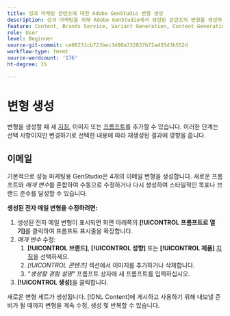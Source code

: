 ```yaml
---
title: 성과 마케팅 콘텐츠에 대한 Adobe GenStudio 변형 생성
description: 성과 마케팅을 위해 Adobe GenStudio에서 생성된 콘텐츠의 변형을 생성하는 방법을 알아봅니다.
feature: Content, Brands Service, Variant Generation, Content Generation
role: User
level: Beginner
source-git-commit: ce08231cb723bec3d80a732837b72a435d3b552d
workflow-type: tm+mt
source-wordcount: '176'
ht-degree: 1%

---
```



# 변형 생성

변형을 생성할 때 새 [지침](/help/user-guide/guidelines/overview.md), 이미지 또는 [프롬프트](/help/user-guide/effective-prompts.md)를 추가할 수 있습니다. 이러한 단계는 선택 사항이지만 변경하기로 선택한 내용에 따라 재생성된 결과에 영향을 줍니다.

## 이메일

기본적으로 성능 마케팅용 GenStudio은 4개의 이메일 변형을 생성합니다. 새로운 프롬프트와 _매개 변수_&#x200B;를 혼합하여 수동으로 수정하거나 다시 생성하여 스타일적인 목표나 브랜드 준수를 달성할 수 있습니다.

**생성된 전자 메일 변형을 수정하려면:**

1. 생성된 전자 메일 변형이 표시되면 화면 아래쪽의 **[!UICONTROL 프롬프트로 열기]**&#x200B;를 클릭하여 프롬프트 표시줄을 확장합니다.
1. _매개 변수_ 수정:
   1. **[!UICONTROL 브랜드]**, **[!UICONTROL 성향]** 또는 **[!UICONTROL 제품]** [지침](/help/user-guide/guidelines/overview.md)을 선택하세요.
   1. _[!UICONTROL 콘텐츠]_ 섹션에서 이미지를 추가하거나 삭제합니다.
   1. _&quot;생성할 경험 설명&quot;_ 프롬프트 상자에 새 프롬프트를 입력하십시오.
1. **[!UICONTROL 생성]**&#x200B;을 클릭합니다.

새로운 변형 세트가 생성됩니다. [!DNL Content]에 게시하고 사용하기 위해 내보낼 준비가 될 때까지 변형을 계속 수정, 생성 및 반복할 수 있습니다.
